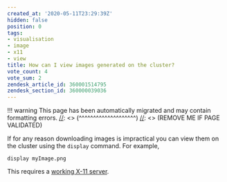 ```yaml
---
created_at: '2020-05-11T23:29:39Z'
hidden: false
position: 0
tags:
- visualisation
- image
- x11
- view
title: How can I view images generated on the cluster?
vote_count: 4
vote_sum: 2
zendesk_article_id: 360001514795
zendesk_section_id: 360000039036
---
```




[//]: <> (REMOVE ME IF PAGE VALIDATED)
[//]: <> (vvvvvvvvvvvvvvvvvvvv)
!!! warning
    This page has been automatically migrated and may contain formatting errors.
[//]: <> (^^^^^^^^^^^^^^^^^^^^)
[//]: <> (REMOVE ME IF PAGE VALIDATED)

If for any reason downloading images is impractical you can view them on
the cluster using the `display` command. For example,

``` sl
display myImage.png
```

This requires a [working X-11
server](https://support.nesi.org.nz/hc/en-gb/articles/360001075975).

